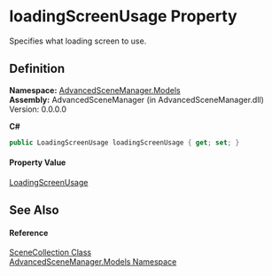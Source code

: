 # loadingScreenUsage Property


Specifies what loading screen to use.



## Definition
**Namespace:** <a href="N_AdvancedSceneManager_Models">AdvancedSceneManager.Models</a>  
**Assembly:** AdvancedSceneManager (in AdvancedSceneManager.dll) Version: 0.0.0.0

**C#**
``` C#
public LoadingScreenUsage loadingScreenUsage { get; set; }
```



#### Property Value
<a href="T_AdvancedSceneManager_Models_Enums_LoadingScreenUsage">LoadingScreenUsage</a>

## See Also


#### Reference
<a href="T_AdvancedSceneManager_Models_SceneCollection">SceneCollection Class</a>  
<a href="N_AdvancedSceneManager_Models">AdvancedSceneManager.Models Namespace</a>  
